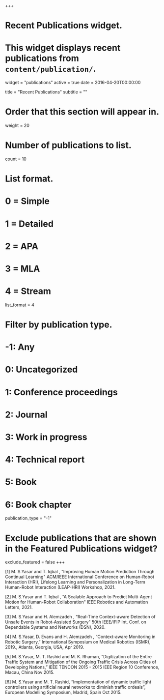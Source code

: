 +++
# Recent Publications widget.
# This widget displays recent publications from `content/publication/`.
widget = "publications"
active = true
date = 2016-04-20T00:00:00

title = "Recent Publications"
subtitle = ""

# Order that this section will appear in.
weight = 20

# Number of publications to list.
count = 10

# List format.
#   0 = Simple
#   1 = Detailed
#   2 = APA
#   3 = MLA
#   4 = Stream
list_format = 4

# Filter by publication type.
# -1: Any
#  0: Uncategorized
#  1: Conference proceedings
#  2: Journal
#  3: Work in progress
#  4: Technical report
#  5: Book
#  6: Book chapter
publication_type = "-1"

# Exclude publications that are shown in the Featured Publications widget?
exclude_featured = false
+++

[1] M. S.Yasar and T. Iqbal , “Improving Human Motion Prediction Through Continual Learning" ACM/IEEE International Conference on Human-Robot Interaction (HRI), Lifelong Learning and Personalization in Long-Term Human-Robot Interaction (LEAP-HRI) Workshop, 2021. <br />

[2] M. S.Yasar and T. Iqbal , “A Scalable Approach to Predict Multi-Agent Motion for Human-Robot Collaboration" IEEE Robotics and Automation Letters, 2021. <br />

[3] M. S.Yasar and H. Alemzadeh , “Real-Time Context-aware Detection of Unsafe Events in Robot-Assisted Surgery" 50th IEEE/IFIP Int. Conf. on Dependable Systems and Networks (DSN), 2020. <br />

[4] M. S.Yasar, D. Evans and H. Alemzadeh , “Context-aware Monitoring in Robotic Surgery,”  International Symposium on Medical Robotics (ISMR), 2019., Atlanta, Georgia, USA, Apr 2019. <br />

[5] M. S.Yasar, M. T. Rashid and M. K. Rhaman, “Digitization of the Entire Traffic System and Mitigation of the Ongoing Traffic Crisis Across Cities of Developing Nations,” IEEE TENCON 2015 - 2015 IEEE Region 10 Conference, Macau, China Nov 2015. <br />

[6] M. S.Yasar and M. T. Rashid, “Implementation of dynamic traffic light controllers using artificial neural networks to diminish traffic ordeals”, European Modelling Symposium, Madrid, Spain Oct 2015. <br />
